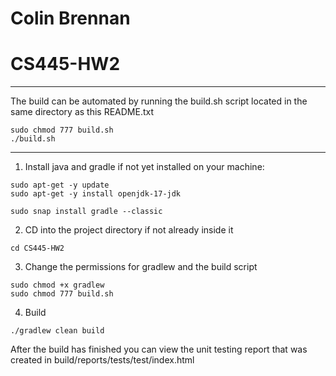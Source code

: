 # Colin Brennan
# CS445-HW2

-----------------------------------------------------------------------------------------------------------
The build can be automated by running the build.sh script located in the same directory as this README.txt
```
sudo chmod 777 build.sh
./build.sh
```
-----------------------------------------------------------------------------------------------------------


1. Install java and gradle if not yet installed on your machine:

```
sudo apt-get -y update
sudo apt-get -y install openjdk-17-jdk

sudo snap install gradle --classic
```

2. CD into the project directory if not already inside it
```
cd CS445-HW2
```

3. Change the permissions for gradlew and the build script

```
sudo chmod +x gradlew
sudo chmod 777 build.sh
```

4. Build

```
./gradlew clean build

```

After the build has finished you can view the unit testing report that was created in build/reports/tests/test/index.html